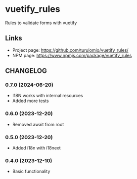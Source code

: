 # vuetify_rules

Rules to validate forms with vuetify

## Links

- Project page: https://github.com/turulomio/vuetify_rules/
- NPM page: https://www.npmjs.com/package/vuetify_rules

## CHANGELOG

### 0.7.0 (2024-06-20)
- I18N works with internal resources
- Added more tests

### 0.6.0 (2023-12-20)
- Removed await from root

### 0.5.0 (2023-12-20)
- Added i18n with i18next

### 0.4.0 (2023-12-10)
- Basic functionality